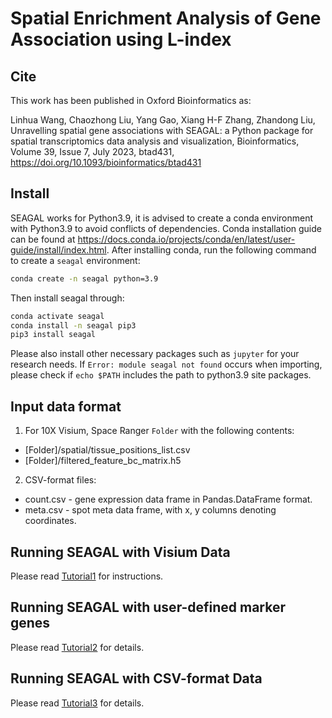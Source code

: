 # Spatial Enrichment Analysis of Gene Association using L-index

## Cite

This work has been published in Oxford Bioinformatics as: 

Linhua Wang, Chaozhong Liu, Yang Gao, Xiang H-F Zhang, Zhandong Liu, Unravelling spatial gene associations with SEAGAL: a Python package for spatial transcriptomics data analysis and visualization, Bioinformatics, Volume 39, Issue 7, July 2023, btad431, https://doi.org/10.1093/bioinformatics/btad431

## Install

SEAGAL works for Python3.9, it is advised to create a conda environment with Python3.9 to avoid conflicts of dependencies. Conda installation guide can be found at https://docs.conda.io/projects/conda/en/latest/user-guide/install/index.html. After installing conda, run the following command to create a `seagal` environment:

```bash
conda create -n seagal python=3.9
```

Then install seagal through:

```bash
conda activate seagal
conda install -n seagal pip3
pip3 install seagal
```

Please also install other necessary packages such as `jupyter` for your research needs.
If `Error: module seagal not found` occurs when importing, please check if `echo $PATH` includes the path to python3.9 site packages.

## Input data format
1. For 10X Visium, Space Ranger `Folder` with the following contents:
  - [Folder]/spatial/tissue_positions_list.csv
  - [Folder]/filtered_feature_bc_matrix.h5
2. CSV-format files: 
  - count.csv - gene expression data frame in Pandas.DataFrame format.
  - meta.csv - spot meta data frame, with x, y columns denoting coordinates.

## Running SEAGAL with Visium Data

Please read [Tutorial1](./test/Tutorial1%20SEAGAL%20with%20Visium%20(SpaceRanger%20Output).ipynb) for instructions.

## Running SEAGAL with user-defined marker genes

Please read [Tutorial2](./test/Tutorial3%20SEAGAL%20with%20ST%20(csv%20files).ipynb) for details.

## Running SEAGAL with CSV-format Data

Please read [Tutorial3](./test/Tutorial2%20SEAGAL%20with%20Customized%20Gene%20Sets.ipynb) for details.

<!-- ## Parameters 
  ### I/O parameters
  * -f: path to the input raw count matrix (csv).
  * -o: path to save the imputed data sets.

  ### Model Parameters
  * -r: radius in Euclidean distance to consider as adjacent spots.
  * -s: whether to select thresholding parameter epsilon automatically or not. 0: no selection, use fixed. 1: select automatically.
  * -e: edge filtering parameter epsilon, range from 0 to 1. Only useful when -s was set to 0.
  * -l: normalization method. Must be one of "cpm", "logCPM", "logMed", "none". Default is "cpm".

  ### Other parameters
  * -n: number of processors to be used for parallel computing. 1-10. Default is 1. 

## Run example experiments
  
  The following code will impute the test data with 4 processors, save the imputed cpm data, raw data to the designated folder. Also, the component information will be saved to the same folder.
  
    python3 MIST.py -f test_data/raw.csv -o test_data/imputed.csv -l cpm -n 4

  After running the above code, the following files will be generated:

    1. test_data/imputed.csv -- imputed, normalized, gene filtered expression.
    2. test_data/imputed_complete.csv -- imputed, normalized, gene expression.
    3. test_data/imputed_rawCount.csv -- imputed, raw gene counts.
    4. imputed_cluster_info.csv -- region assignment of every spot.

  ### Visualize major tissue components
  
  The following code will take component information returned by the imputation pipeline and visualize the component information.
  
    python3 visualize_components.py test_data/imputed_cluster_info.csv test_data/cluster.png
  
  The above code will visualize the detected regions by giving a figure like:

  [Cluster Visualization](test_data/output/cluster.png) -->
